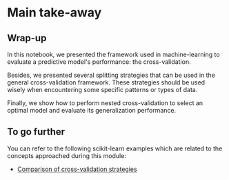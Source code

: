 # Main take-away

## Wrap-up

<!-- Quick wrap-up for the module -->

In this notebook, we presented the framework used in machine-learning to
evaluate a predictive model's performance: the cross-validation.

Besides, we presented several splitting strategies that can be used in the
general cross-validation framework. These strategies should be used wisely
when encountering some specific patterns or types of data.

Finally, we show how to perform nested cross-validation to select an optimal
model and evaluate its generalization performance.

## To go further

<!-- Some extra links of content to go further -->

You can refer to the following scikit-learn examples which are related to
the concepts approached during this module:

- [Comparison of cross-validation strategies](https://scikit-learn.org/stable/auto_examples/model_selection/plot_cv_indices.html#sphx-glr-auto-examples-model-selection-plot-cv-indices-py)
